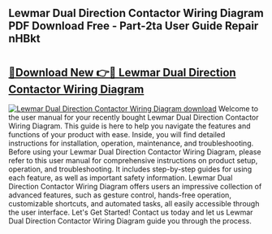 ## Lewmar Dual Direction Contactor Wiring Diagram PDF Download Free - Part-2ta User Guide Repair nHBkt

# <h2><a href="http://dfheq70.blite.top/?on=Lewmar+Dual+Direction+Contactor+Wiring+Diagram">🔗Download New 👉🔴 Lewmar Dual Direction Contactor Wiring Diagram</a></h2>

[![Lewmar Dual Direction Contactor Wiring Diagram download](https://i.imgur.com/lujVjoI.png)](http://dfheq70.blite.top/?on=Lewmar+Dual+Direction+Contactor+Wiring+Diagram)
Welcome to the user manual for your recently bought Lewmar Dual Direction Contactor Wiring Diagram. This guide is here to help you navigate the features and functions of your product with ease. Inside, you will find detailed instructions for installation, operation, maintenance, and troubleshooting. Before using your Lewmar Dual Direction Contactor Wiring Diagram, please refer to this user manual for comprehensive instructions on product setup, operation, and troubleshooting. It includes step-by-step guides for using each feature, as well as important safety information. Lewmar Dual Direction Contactor Wiring Diagram offers users an impressive collection of advanced features, such as gesture control, hands-free operation, customizable shortcuts, and automated tasks, all easily accessible through the user interface. Let's Get Started! Contact us today and let us Lewmar Dual Direction Contactor Wiring Diagram guide you through the process.
